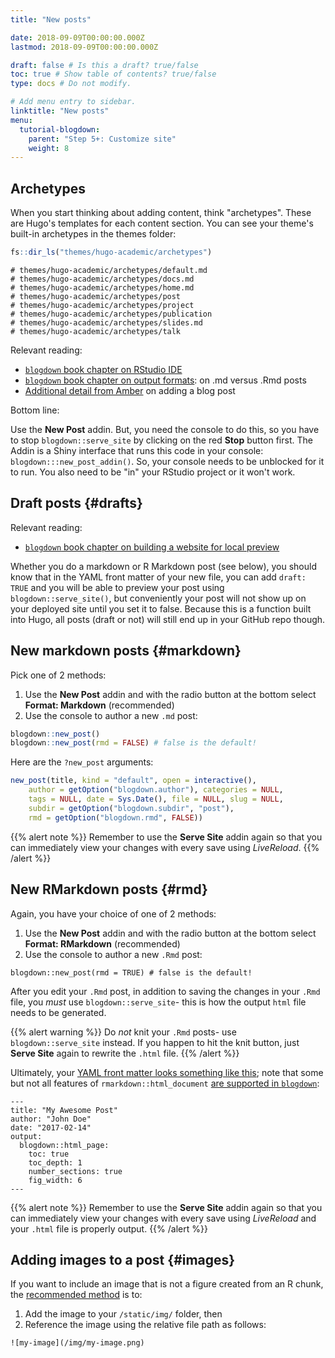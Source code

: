 ```yaml
---
title: "New posts"

date: 2018-09-09T00:00:00.000Z
lastmod: 2018-09-09T00:00:00.000Z

draft: false # Is this a draft? true/false
toc: true # Show table of contents? true/false
type: docs # Do not modify.

# Add menu entry to sidebar.
linktitle: "New posts"
menu:
  tutorial-blogdown:
    parent: "Step 5+: Customize site"
    weight: 8
---
```





## Archetypes

When you start thinking about adding content, think "archetypes". These are Hugo's templates for each content section. You can see your theme's built-in archetypes in the themes folder:


```r
fs::dir_ls("themes/hugo-academic/archetypes")
```

```
# themes/hugo-academic/archetypes/default.md
# themes/hugo-academic/archetypes/docs.md
# themes/hugo-academic/archetypes/home.md
# themes/hugo-academic/archetypes/post
# themes/hugo-academic/archetypes/project
# themes/hugo-academic/archetypes/publication
# themes/hugo-academic/archetypes/slides.md
# themes/hugo-academic/archetypes/talk
```

Relevant reading:

* [`blogdown` book chapter on RStudio IDE](https://bookdown.org/yihui/blogdown/rstudio-ide.html)
* [`blogdown` book chapter on output formats](https://bookdown.org/yihui/blogdown/output-format.html): on .md versus .Rmd posts
* [Additional detail from Amber](https://proquestionasker.github.io/blog/Making_Site/#adding-a-blog-post-or-portfolio-piece) on adding a blog post

Bottom line:

Use the **New Post** addin. But, you need the console to do this, so you have to stop `blogdown::serve_site` by clicking on the red **Stop** button first. The Addin is a Shiny interface that runs this code in your console: `blogdown:::new_post_addin()`. So, your console needs to be unblocked for it to run. You also need to be "in" your RStudio project or it won't work.

## Draft posts {#drafts}

Relevant reading:

* [`blogdown` book chapter on building a website for local preview](https://bookdown.org/yihui/blogdown/local-preview.html)

Whether you do a markdown or R Markdown post (see below), you should know that in the YAML front matter of your new file, you can add `draft: TRUE` and you will be able to preview your post using `blogdown::serve_site()`, but conveniently your post will not show up on your deployed site until you set it to false. Because this is a function built into Hugo, all posts (draft or not) will still end up in your GitHub repo though.




## New markdown posts {#markdown}

Pick one of 2 methods:

1. Use the **New Post** addin and with the radio button at the bottom select **Format: Markdown** (recommended)
2. Use the console to author a new `.md` post:


```r
blogdown::new_post()
blogdown::new_post(rmd = FALSE) # false is the default!
```

Here are the `?new_post` arguments:


```r
new_post(title, kind = "default", open = interactive(), 
    author = getOption("blogdown.author"), categories = NULL, 
    tags = NULL, date = Sys.Date(), file = NULL, slug = NULL, 
    subdir = getOption("blogdown.subdir", "post"), 
    rmd = getOption("blogdown.rmd", FALSE))
```

{{% alert note %}}
Remember to use the **Serve Site** addin again so that you can immediately view your changes with every save using *LiveReload*.
{{% /alert %}}

## New RMarkdown posts {#rmd}

Again, you have your choice of one of 2 methods:

1. Use the **New Post** addin and with the radio button at the bottom select **Format: RMarkdown** (recommended)
2. Use the console to author a new `.Rmd` post:

```
blogdown::new_post(rmd = TRUE) # false is the default!
```


After you edit your `.Rmd` post, in addition to saving the changes in your `.Rmd` file, you *must* use `blogdown::serve_site`- this is how the output `html` file needs to be generated.   

{{% alert warning %}}
Do *not* knit your `.Rmd` posts- use `blogdown::serve_site` instead. If you happen to hit the knit button, just **Serve Site** again to rewrite the `.html` file.
{{% /alert %}}

Ultimately, your [YAML front matter looks something like this](https://bookdown.org/yihui/blogdown/output-format.html#output-format); note that some but not all features of `rmarkdown::html_document` [are supported in `blogdown`](https://bookdown.org/yihui/blogdown/output-format.html#fn15):

```
---
title: "My Awesome Post"
author: "John Doe"
date: "2017-02-14"
output:
  blogdown::html_page:
    toc: true
    toc_depth: 1
    number_sections: true
    fig_width: 6
---
```



{{% alert note %}}
Remember to use the **Serve Site** addin again so that you can immediately view your changes with every save using *LiveReload* and your `.html` file is properly output.
{{% /alert %}}



## Adding images to a post {#images}

If you want to include an image that is not a figure created from an R chunk, the [recommended method](https://github.com/rstudio/blogdown/issues/45) is to: 

1. Add the image to your `/static/img/` folder, then 
2. Reference the image using the relative file path as follows:

```
![my-image](/img/my-image.png)
```


